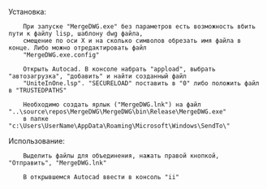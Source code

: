 Установка:

		При запуске "MergeDWG.exe" без параметров есть возможность вбить пути к файлу lisp, шаблону dwg файла, 
		смещение по оси X и на сколько символов обрезать имя файла в конце. Либо можно отредактировать файл 
		"MergeDWG.exe.config"

		Открыть Autocad. В консоле набрать "appload", выбрать "автозагрузка", "добавить" и найти созданный файл 
		"UniteInOne.lsp". "SECURELOAD" поставить в "0" либо положить файл в "TRUSTEDPATHS"

		Необходимо создать ярлык ("MergeDWG.lnk") на файл "..\source\repos\MergeDWG\MergeDWG\bin\Release\MergeDWG.exe" 
		в папке "c:\Users\UserName\AppData\Roaming\Microsoft\Windows\SendTo\"

Использование:

		Выделить файлы для объединения, нажать правой кнопкой, "Отправить", "MergeDWG.lnk"

		В открывшемся Autocad ввести в консоль "ii" 

